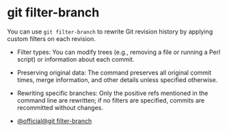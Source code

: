 # git filter-branch

You can use `git filter-branch` to rewrite Git revision history by applying custom filters on each revision.

- Filter types: You can modify trees (e.g., removing a file or running a Perl script) or information about each commit.
- Preserving original data: The command preserves all original commit times, merge information, and other details unless specified otherwise.
- Rewriting specific branches: Only the positive refs mentioned in the command line are rewritten; if no filters are specified, commits are recommitted without changes.

- [@official@git filter-branch](https://git-scm.com/docs/git-filter-branch)